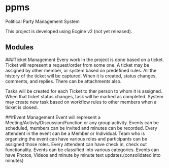 # ppms
Political Party Management System

This project is developed using Ecgine v2 (not yet released). 

## Modules
###Ticket Management
Every work in the project is done based on a ticket. Ticket will represent a request/order from some one. 
A ticket may be assigned by other member, or system based on predefined rules.
All the history of the ticket will be captured. When it is created, status changes, comments, and replies.
There can be attachments also.

Tasks will be created for each Ticket to ther person to whom it is assigned. When that ticket status changes, task will be marked as completed.
System may create new task based on workflow rules to other members when a ticket is closed.

###Event Management
Event will represent a Meeting/Activty/Discussion/Function or any group activity. 
Events can be scheduled, members can be invited and minutes can be recorded. Every attendent in the event can be a Member or Individual.
Team who is organizing the event can have various roles and participants can be assigned those roles.
Every attendent can have check in, check out functionality. 
Events can be classified into various categories.
Events can have Photos, Videos and minute by minute text updates.(consolidated into minutes)
